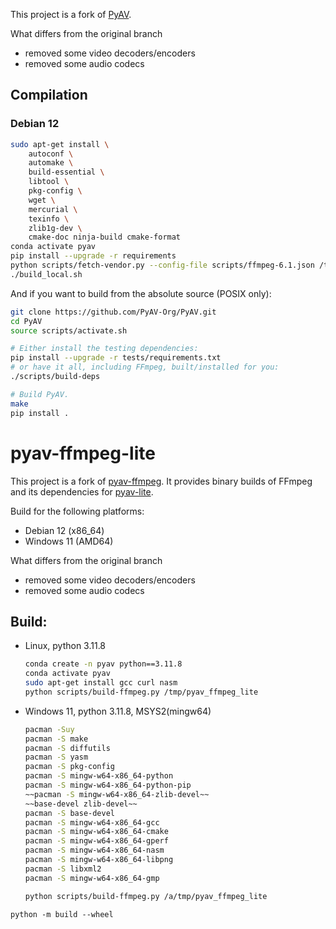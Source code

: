 
This project is a fork of [PyAV](https://github.com/PyAV-Org/PyAV).

What differs from the original branch
- removed some video decoders/encoders
- removed some audio codecs


## Compilation

### Debian 12
```sh
sudo apt-get install \
    autoconf \
    automake \
    build-essential \
    libtool \
    pkg-config \
    wget \
    mercurial \
    texinfo \
    zlib1g-dev \
    cmake-doc ninja-build cmake-format
conda activate pyav
pip install --upgrade -r requirements
python scripts/fetch-vendor.py --config-file scripts/ffmpeg-6.1.json /tmp/pyav
./build_local.sh
```


And if you want to build from the absolute source (POSIX only):

```bash
git clone https://github.com/PyAV-Org/PyAV.git
cd PyAV
source scripts/activate.sh

# Either install the testing dependencies:
pip install --upgrade -r tests/requirements.txt
# or have it all, including FFmpeg, built/installed for you:
./scripts/build-deps

# Build PyAV.
make
pip install .
```


# pyav-ffmpeg-lite

This project is a fork of [pyav-ffmpeg](https://github.com/PyAV-Org/pyav-ffmpeg).
It provides binary builds of FFmpeg and its dependencies for [pyav-lite](https://github.com/adegerard/pyav-ffmpeg-lite).

Build for the following platforms:
- Debian 12 (x86_64)
- Windows 11 (AMD64)

What differs from the original branch
- removed some video decoders/encoders
- removed some audio codecs

## Build:
- Linux, python 3.11.8
    ```sh
    conda create -n pyav python==3.11.8
    conda activate pyav
    sudo apt-get install gcc curl nasm
    python scripts/build-ffmpeg.py /tmp/pyav_ffmpeg_lite
    ```

- Windows  11, python 3.11.8, MSYS2(mingw64)
    ```sh
    pacman -Suy
    pacman -S make
    pacman -S diffutils
    pacman -S yasm
    pacman -S pkg-config
    pacman -S mingw-w64-x86_64-python
    pacman -S mingw-w64-x86_64-python-pip
    ~~pacman -S mingw-w64-x86_64-zlib-devel~~
    ~~base-devel zlib-devel~~
    pacman -S base-devel
    pacman -S mingw-w64-x86_64-gcc
    pacman -S mingw-w64-x86_64-cmake
    pacman -S mingw-w64-x86_64-gperf
    pacman -S mingw-w64-x86_64-nasm
    pacman -S mingw-w64-x86_64-libpng
    pacman -S libxml2
    pacman -S mingw-w64-x86_64-gmp

    python scripts/build-ffmpeg.py /a/tmp/pyav_ffmpeg_lite
    ```


`python -m build --wheel`
